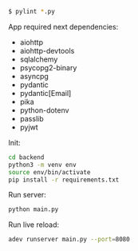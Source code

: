 ```bash
$ pylint *.py
```

App required next dependencies:
- aiohttp
- aiohttp-devtools
- sqlalchemy
- psycopg2-binary
- asyncpg
- pydantic
- pydantic[Email]
- pika
- python-dotenv
- passlib
- pyjwt

Init:
```bash
cd backend
python3 -m venv env
source env/bin/activate
pip install -r requirements.txt
```

Run server:
```bash
python main.py
```

Run live reload:
```bash
adev runserver main.py --port=8080
```

